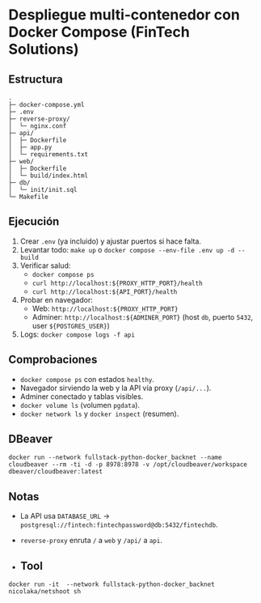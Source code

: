 # Despliegue multi‑contenedor con Docker Compose (FinTech Solutions)

## Estructura
```
.
├─ docker-compose.yml
├─ .env
├─ reverse-proxy/
│  └─ nginx.conf
├─ api/
│  ├─ Dockerfile
│  ├─ app.py
│  └─ requirements.txt
├─ web/
│  ├─ Dockerfile
│  └─ build/index.html
├─ db/
│  └─ init/init.sql
└─ Makefile
```

## Ejecución
1. Crear `.env` (ya incluido) y ajustar puertos si hace falta.
2. Levantar todo: `make up` o `docker compose --env-file .env up -d --build`
3. Verificar salud:
   - `docker compose ps`
   - `curl http://localhost:${PROXY_HTTP_PORT}/health`
   - `curl http://localhost:${API_PORT}/health`
4. Probar en navegador:
   - Web: `http://localhost:${PROXY_HTTP_PORT}`
   - Adminer: `http://localhost:${ADMINER_PORT}` (host `db`, puerto `5432`, user `${POSTGRES_USER}`)
5. Logs: `docker compose logs -f api`

## Comprobaciones
- `docker compose ps` con estados `healthy`.
- Navegador sirviendo la web y la API vía proxy (`/api/...`).
- Adminer conectado y tablas visibles.
- `docker volume ls` (volumen `pgdata`).
- `docker network ls` y `docker inspect` (resumen).

## DBeaver
```
docker run --network fullstack-python-docker_backnet --name cloudbeaver --rm -ti -d -p 8978:8978 -v /opt/cloudbeaver/workspace dbeaver/cloudbeaver:latest
```

## Notas
- La API usa `DATABASE_URL` -> `postgresql://fintech:fintechpassword@db:5432/fintechdb`.
- `reverse-proxy` enruta `/` a `web` y `/api/` a `api`.

- ## Tool
```
docker run -it  --network fullstack-python-docker_backnet nicolaka/netshoot sh
```

